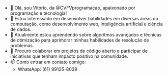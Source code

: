 - 👋 Olá, sou Vitório, da @CVFVprogramacao, apaixonado por programação e tecnologia!
- 👀 Estou interessado em desenvolver habilidades em diversas áreas da computação, como desenvolvimento web, inteligência artificial e ciência de dados.
- 🌱 Atualmente estou aprendendo sobre algoritmos avançados e técnicas de otimização para aprimorar minhas habilidades de resolução de problemas.
- 💞️ Procuro colaborar em projetos de código aberto e participar de iniciativas que tenham impacto positivo na comunidade.
- 📫 Como entrar em contato comigo:
  - WhatsApp: (61) 99125-8039

<!---
CVFVprogramacao/CVFVprogramacao is a ✨ special ✨ repository because its `README.md` (this file) appears on your GitHub profile.
You can click the Preview link to take a look at your changes.
--->
